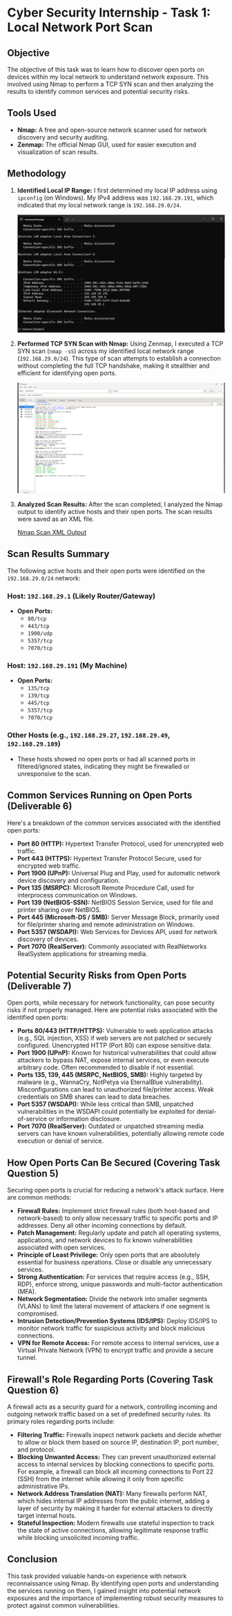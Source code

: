 # Cyber Security Internship - Task 1: Local Network Port Scan

## Objective

The objective of this task was to learn how to discover open ports on devices within my local network to understand network exposure. This involved using Nmap to perform a TCP SYN scan and then analyzing the results to identify common services and potential security risks.

## Tools Used

* **Nmap:** A free and open-source network scanner used for network discovery and security auditing.
* **Zenmap:** The official Nmap GUI, used for easier execution and visualization of scan results.

## Methodology

1.  **Identified Local IP Range:**
    I first determined my local IP address using `ipconfig` (on Windows). My IPv4 address was `192.168.29.191`, which indicated that my local network range is `192.168.29.0/24`.

    ![ipconfig output](ip.png)

2.  **Performed TCP SYN Scan with Nmap:**
    Using Zenmap, I executed a TCP SYN scan (`nmap -sS`) across my identified local network range (`192.168.29.0/24`). This type of scan attempts to establish a connection without completing the full TCP handshake, making it stealthier and efficient for identifying open ports.

    ![Zenmap Scan](nmap.png)

3.  **Analyzed Scan Results:**
    After the scan completed, I analyzed the Nmap output to identify active hosts and their open ports. The scan results were saved as an XML file.

    [Nmap Scan XML Output](scan.xml)

## Scan Results Summary

The following active hosts and their open ports were identified on the `192.168.29.0/24` network:

### Host: `192.168.29.1` (Likely Router/Gateway)

* **Open Ports:**
    * `80/tcp`
    * `443/tcp`
    * `1900/udp`
    * `5357/tcp`
    * `7070/tcp`

### Host: `192.168.29.191` (My Machine)

* **Open Ports:**
    * `135/tcp`
    * `139/tcp`
    * `445/tcp`
    * `5357/tcp`
    * `7070/tcp`

### Other Hosts (e.g., `192.168.29.27`, `192.168.29.49`, `192.168.29.109`)

* These hosts showed no open ports or had all scanned ports in filtered/ignored states, indicating they might be firewalled or unresponsive to the scan.

## Common Services Running on Open Ports (Deliverable 6)

Here's a breakdown of the common services associated with the identified open ports:

* **Port 80 (HTTP):** Hypertext Transfer Protocol, used for unencrypted web traffic.
* **Port 443 (HTTPS):** Hypertext Transfer Protocol Secure, used for encrypted web traffic.
* **Port 1900 (UPnP):** Universal Plug and Play, used for automatic network device discovery and configuration.
* **Port 135 (MSRPC):** Microsoft Remote Procedure Call, used for interprocess communication on Windows.
* **Port 139 (NetBIOS-SSN):** NetBIOS Session Service, used for file and printer sharing over NetBIOS.
* **Port 445 (Microsoft-DS / SMB):** Server Message Block, primarily used for file/printer sharing and remote administration on Windows.
* **Port 5357 (WSDAPI):** Web Services for Devices API, used for network discovery of devices.
* **Port 7070 (RealServer):** Commonly associated with RealNetworks RealSystem applications for streaming media.

## Potential Security Risks from Open Ports (Deliverable 7)

Open ports, while necessary for network functionality, can pose security risks if not properly managed. Here are potential risks associated with the identified open ports:

* **Ports 80/443 (HTTP/HTTPS):** Vulnerable to web application attacks (e.g., SQL injection, XSS) if web servers are not patched or securely configured. Unencrypted HTTP (Port 80) can expose sensitive data.
* **Port 1900 (UPnP):** Known for historical vulnerabilities that could allow attackers to bypass NAT, expose internal services, or even execute arbitrary code. Often recommended to disable if not essential.
* **Ports 135, 139, 445 (MSRPC, NetBIOS, SMB):** Highly targeted by malware (e.g., WannaCry, NotPetya via EternalBlue vulnerability). Misconfigurations can lead to unauthorized file/printer access. Weak credentials on SMB shares can lead to data breaches.
* **Port 5357 (WSDAPI):** While less critical than SMB, unpatched vulnerabilities in the WSDAPI could potentially be exploited for denial-of-service or information disclosure.
* **Port 7070 (RealServer):** Outdated or unpatched streaming media servers can have known vulnerabilities, potentially allowing remote code execution or denial of service.

## How Open Ports Can Be Secured (Covering Task Question 5)

Securing open ports is crucial for reducing a network's attack surface. Here are common methods:

* **Firewall Rules:** Implement strict firewall rules (both host-based and network-based) to only allow necessary traffic to specific ports and IP addresses. Deny all other incoming connections by default.
* **Patch Management:** Regularly update and patch all operating systems, applications, and network devices to fix known vulnerabilities associated with open services.
* **Principle of Least Privilege:** Only open ports that are absolutely essential for business operations. Close or disable any unnecessary services.
* **Strong Authentication:** For services that require access (e.g., SSH, RDP), enforce strong, unique passwords and multi-factor authentication (MFA).
* **Network Segmentation:** Divide the network into smaller segments (VLANs) to limit the lateral movement of attackers if one segment is compromised.
* **Intrusion Detection/Prevention Systems (IDS/IPS):** Deploy IDS/IPS to monitor network traffic for suspicious activity and block malicious connections.
* **VPN for Remote Access:** For remote access to internal services, use a Virtual Private Network (VPN) to encrypt traffic and provide a secure tunnel.

## Firewall's Role Regarding Ports (Covering Task Question 6)

A firewall acts as a security guard for a network, controlling incoming and outgoing network traffic based on a set of predefined security rules. Its primary roles regarding ports include:

* **Filtering Traffic:** Firewalls inspect network packets and decide whether to allow or block them based on source IP, destination IP, port number, and protocol.
* **Blocking Unwanted Access:** They can prevent unauthorized external access to internal services by blocking connections to specific ports. For example, a firewall can block all incoming connections to Port 22 (SSH) from the internet while allowing it only from specific administrative IPs.
* **Network Address Translation (NAT):** Many firewalls perform NAT, which hides internal IP addresses from the public internet, adding a layer of security by making it harder for external attackers to directly target internal hosts.
* **Stateful Inspection:** Modern firewalls use stateful inspection to track the state of active connections, allowing legitimate response traffic while blocking unsolicited incoming traffic.

## Conclusion

This task provided valuable hands-on experience with network reconnaissance using Nmap. By identifying open ports and understanding the services running on them, I gained insight into potential network exposures and the importance of implementing robust security measures to protect against common vulnerabilities.
